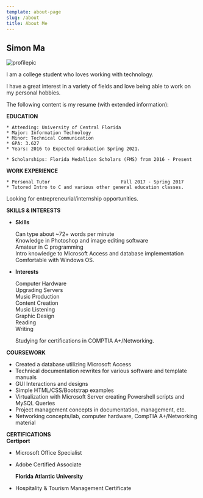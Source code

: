 ```yaml
---
template: about-page
slug: /about
title: About Me
---
```

<!--StartFragment-->

## Simon Ma

![profilepic](https://masiiimon.netlify.app/static/014bc3f69af3f3e01ff707fd20ef089d/a7bcd/profilepic.png "profilepic")

I am a college student who loves working with technology.

I have a great interest in a variety of fields and love being able to work on my personal hobbies.

The following content is my resume (with extended information):

**EDUCATION**

```text
* Attending: University of Central Florida 
* Major: Information Technology 
* Minor: Technical Communication
* GPA: 3.627
* Years: 2016 to Expected Graduation Spring 2021.

* Scholarships: Florida Medallion Scholars (FMS) from 2016 - Present
```

**WORK EXPERIENCE**

```text
* Personal Tutor                          Fall 2017 - Spring 2017
* Tutored Intro to C and various other general education classes.
```

Looking for entrepreneurial/internship opportunities.

**SKILLS & INTERESTS**

* **Skills**

  Can type about ~72+ words per minute\
  Knowledge in Photoshop and image editing software\
  Amateur in C programming\
  Intro knowledge to Microsoft Access and database implementation\
  Comfortable with Windows OS.
* **Interests**

  Computer Hardware\
  Upgrading Servers\
  Music Production\
  Content Creation\
  Music Listening\
  Graphic Design\
  Reading\
  Writing

  Studying for certifications in COMPTIA A+/Networking.

**COURSEWORK**

* Created a database utilizing Microsoft Access
* Technical documentation rewrites for various software and template manuals
* GUI Interactions and designs
* Simple HTML/CSS/Bootstrap examples
* Virtualization with Microsoft Server creating Powershell scripts and MySQL Queries
* Project management concepts in documentation, management, etc.
* Networking concepts/lab, computer hardware, CompTIA A+/Networking material

**CERTIFICATIONS**\
**Certiport**

* Microsoft Office Specialist
* Adobe Certified Associate

  **Florida Atlantic University**
* Hospitality & Tourism Management Certificate

<!--EndFragment-->